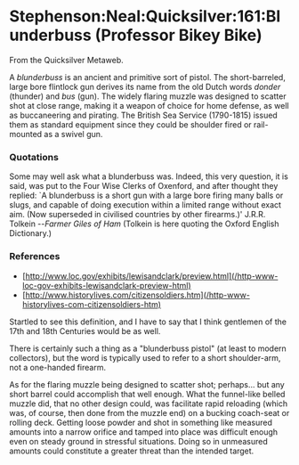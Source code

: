 
# Stephenson:Neal:Quicksilver:161:Blunderbuss (Professor Bikey Bike)

From the Quicksilver Metaweb.

A *blunderbuss* is an ancient and primitive sort of pistol. The short-barreled, large bore flintlock gun derives its name from the old Dutch words *donder* (thunder) and *bus* (gun). The widely flaring muzzle was designed to scatter shot at close range, making it a weapon of choice for home defense, as well as buccaneering and pirating. The British Sea Service (1790-1815) issued them as standard equipment since they could be shoulder fired or rail-mounted as a swivel gun.
### Quotations


Some may well ask what a blunderbuss was. Indeed, this very question, it is said, was put to the Four Wise Clerks of Oxenford, and after thought they replied: `A blunderbuss is a short gun with a large bore firing many balls or slugs, and capable of doing execution within a limited range without exact aim. (Now superseded in civilised countries by other firearms.)'
 J.R.R. Tolkein --*Farmer Giles of Ham* (Tolkein is here quoting the Oxford English Dictionary.)

### References



* [http://www.loc.gov/exhibits/lewisandclark/preview.html](/http-www-loc-gov-exhibits-lewisandclark-preview-html)
* [http://www.historylives.com/citizensoldiers.htm](/http-www-historylives-com-citizensoldiers-htm)


Startled to see this definition, and I have to say that I think gentlemen of the 17th and 18th Centuries would be as well.

There is certainly such a thing as a "blunderbuss pistol" (at least to modern collectors), but the word is typically used to refer to a short shoulder-arm, not a one-handed firearm.

As for the flaring muzzle being designed to scatter shot; perhaps... but any short barrel could accomplish that well enough. What the funnel-like belled muzzle did, that no other design could, was facilitate rapid reloading (which was, of course, then done from the muzzle end) on a bucking coach-seat or rolling deck. Getting loose powder and shot in something like measured amounts into a narrow orifice and tamped into place was difficult enough even on steady ground in stressful situations. Doing so in unmeasured amounts could constitute a greater threat than the intended target.
